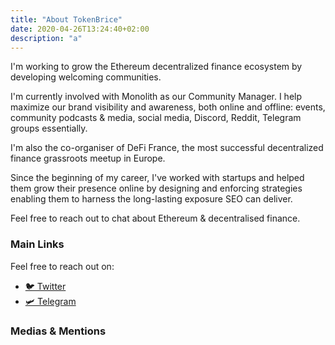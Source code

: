 ```yaml
---
title: "About TokenBrice"
date: 2020-04-26T13:24:40+02:00
description: "a"
---
```


I'm working to grow the Ethereum decentralized finance ecosystem by developing welcoming communities.

I'm currently involved with Monolith as our Community Manager. I help maximize our brand visibility and awareness, both online and offline: events, community podcasts & media, social media, Discord, Reddit, Telegram groups essentially.

I'm also the co-organiser of DeFi France, the most successful decentralized finance grassroots meetup in Europe.

Since the beginning of my career, I've worked with startups and helped them grow their presence online by designing and enforcing strategies enabling them to harness the long-lasting exposure SEO can deliver.

Feel free to reach out to chat about Ethereum & decentralised finance.

### Main Links

Feel free to reach out on:
- [🐦 Twitter](https://twitter.com/tokenbrice)
- [🛩 Telegram](https://t.me/tokenbrice)

### Medias & Mentions